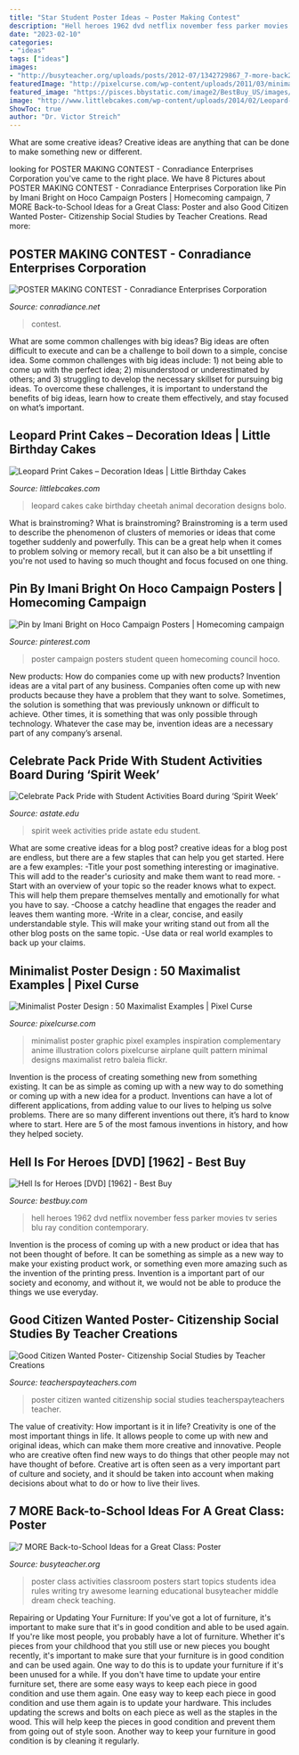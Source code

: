 ```yaml
---
title: "Star Student Poster Ideas ~ Poster Making Contest"
description: "Hell heroes 1962 dvd netflix november fess parker movies tv series blu ray condition contemporary"
date: "2023-02-10"
categories:
- "ideas"
tags: ["ideas"]
images:
- "http://busyteacher.org/uploads/posts/2012-07/1342729867_7-more-back2school-poster-web.jpg"
featuredImage: "http://pixelcurse.com/wp-content/uploads/2011/03/minimalist_poster_50.jpg"
featured_image: "https://pisces.bbystatic.com/image2/BestBuy_US/images/products/3335/33355089_so.jpg"
image: "http://www.littlebcakes.com/wp-content/uploads/2014/02/Leopard-Print-Cake-Ideas.jpg"
ShowToc: true
author: "Dr. Victor Streich"
---
```



What are some creative ideas?
Creative ideas are anything that can be done to make something new or different.

	

		
looking for POSTER MAKING CONTEST - Conradiance Enterprises Corporation you've came to the right place. We have 8 Pictures about POSTER MAKING CONTEST - Conradiance Enterprises Corporation like Pin by Imani Bright on Hoco Campaign Posters | Homecoming campaign, 7 MORE Back-to-School Ideas for a Great Class: Poster and also Good Citizen Wanted Poster- Citizenship Social Studies by Teacher Creations. Read more:
		
    
## POSTER MAKING CONTEST - Conradiance Enterprises Corporation

<img loading=lazy src="https://i1.wp.com/conradiance.net/wp-content/uploads/2018/07/IMG_7861-2.jpg?resize=1500%2C1125" onerror="this.onerror=null;this.src='https://tse1.mm.bing.net/th?id=OIP.o2QgSPZ-7vNvpk4TBLVYnAHaFj&amp;pid=15.1';" alt="POSTER MAKING CONTEST - Conradiance Enterprises Corporation">

_Source: conradiance.net_

>contest. 

	

What are some common challenges with big ideas?
Big ideas are often difficult to execute and can be a challenge to boil down to a simple, concise idea. Some common challenges with big ideas include: 1) not being able to come up with the perfect idea; 2) misunderstood or underestimated by others; and 3) struggling to develop the necessary skillset for pursuing big ideas. To overcome these challenges, it is important to understand the benefits of big ideas, learn how to create them effectively, and stay focused on what’s important.

    
## Leopard Print Cakes – Decoration Ideas | Little Birthday Cakes

<img loading=lazy src="http://www.littlebcakes.com/wp-content/uploads/2014/02/Leopard-Print-Cake-Ideas.jpg" onerror="this.onerror=null;this.src='https://tse1.mm.bing.net/th?id=OIP.g_2jRshugm6qVp9RAZptXAHaJ4&amp;pid=15.1';" alt="Leopard Print Cakes – Decoration Ideas | Little Birthday Cakes">

_Source: littlebcakes.com_

>leopard cakes cake birthday cheetah animal decoration designs bolo. 

	

What is brainstroming?
What is brainstroming? Brainstroming is a term used to describe the phenomenon of clusters of memories or ideas that come together suddenly and powerfully. This can be a great help when it comes to problem solving or memory recall, but it can also be a bit unsettling if you're not used to having so much thought and focus focused on one thing.

    
## Pin By Imani Bright On Hoco Campaign Posters | Homecoming Campaign

<img loading=lazy src="https://i.pinimg.com/736x/68/b2/b0/68b2b0c3bc79873cb4f09aaccd03b8f5--campaign-posters.jpg" onerror="this.onerror=null;this.src='https://tse2.mm.bing.net/th?id=OIP.e16s5p5YMIsu7Io56pRr8wHaNK&amp;pid=15.1';" alt="Pin by Imani Bright on Hoco Campaign Posters | Homecoming campaign">

_Source: pinterest.com_

>poster campaign posters student queen homecoming council hoco. 

	

New products: How do companies come up with new products?
Invention ideas are a vital part of any business. Companies often come up with new products because they have a problem that they want to solve. Sometimes, the solution is something that was previously unknown or difficult to achieve. Other times, it is something that was only possible through technology. Whatever the case may be, invention ideas are a necessary part of any company’s arsenal.

    
## Celebrate Pack Pride With Student Activities Board During ‘Spirit Week’

<img loading=lazy src="http://www.astate.edu/dotAsset/b30a178a-d2aa-4150-9cbe-b362fa614f0f" onerror="this.onerror=null;this.src='https://tse4.mm.bing.net/th?id=OIP.XZFzvvabe5Zp2NDOrtSglQHaLD&amp;pid=15.1';" alt="Celebrate Pack Pride with Student Activities Board during ‘Spirit Week’">

_Source: astate.edu_

>spirit week activities pride astate edu student. 

	

What are some creative ideas for a blog post?
creative ideas for a blog post are endless, but there are a few staples that can help you get started. Here are a few examples: 
-Title your post something interesting or imaginative. This will add to the reader's curiosity and make them want to read more. 
-Start with an overview of your topic so the reader knows what to expect. This will help them prepare themselves mentally and emotionally for what you have to say. 
-Choose a catchy headline that engages the reader and leaves them wanting more. 
-Write in a clear, concise, and easily understandable style. This will make your writing stand out from all the other blog posts on the same topic. 
-Use data or real world examples to back up your claims.

    
## Minimalist Poster Design : 50 Maximalist Examples | Pixel Curse

<img loading=lazy src="http://pixelcurse.com/wp-content/uploads/2011/03/minimalist_poster_50.jpg" onerror="this.onerror=null;this.src='https://tse1.mm.bing.net/th?id=OIP.I2-t1E9Uoon4A10EylUanQAAAA&amp;pid=15.1';" alt="Minimalist Poster Design : 50 Maximalist Examples | Pixel Curse">

_Source: pixelcurse.com_

>minimalist poster graphic pixel examples inspiration complementary anime illustration colors pixelcurse airplane quilt pattern minimal designs maximalist retro baleia flickr. 

	

Invention is the process of creating something new from something existing. It can be as simple as coming up with a new way to do something or coming up with a new idea for a product. Inventions can have a lot of different applications, from adding value to our lives to helping us solve problems. There are so many different inventions out there, it’s hard to know where to start. Here are 5 of the most famous inventions in history, and how they helped society.

    
## Hell Is For Heroes [DVD] [1962] - Best Buy

<img loading=lazy src="https://pisces.bbystatic.com/image2/BestBuy_US/images/products/3335/33355089_so.jpg" onerror="this.onerror=null;this.src='https://tse4.mm.bing.net/th?id=OIP.64pMk36Q_xqoeo3dkHVbgQHaKh&amp;pid=15.1';" alt="Hell Is for Heroes [DVD] [1962] - Best Buy">

_Source: bestbuy.com_

>hell heroes 1962 dvd netflix november fess parker movies tv series blu ray condition contemporary. 

	

Invention is the process of coming up with a new product or idea that has not been thought of before. It can be something as simple as a new way to make your existing product work, or something even more amazing such as the invention of the printing press. Invention is a important part of our society and economy, and without it, we would not be able to produce the things we use everyday.

    
## Good Citizen Wanted Poster- Citizenship Social Studies By Teacher Creations

<img loading=lazy src="https://ecdn.teacherspayteachers.com/thumbitem/Good-Citizen-Wanted-Poster-Citizenship-Social-Studies-052295000-1379082448-1500873552/original-871879-3.jpg" onerror="this.onerror=null;this.src='https://tse4.mm.bing.net/th?id=OIP.v7VYjaEpcHTi2POGvV0-jwAAAA&amp;pid=15.1';" alt="Good Citizen Wanted Poster- Citizenship Social Studies by Teacher Creations">

_Source: teacherspayteachers.com_

>poster citizen wanted citizenship social studies teacherspayteachers teacher. 

	

The value of creativity: How important is it in life?
Creativity is one of the most important things in life. It allows people to come up with new and original ideas, which can make them more creative and innovative. People who are creative often find new ways to do things that other people may not have thought of before. Creative art is often seen as a very important part of culture and society, and it should be taken into account when making decisions about what to do or how to live their lives.

    
## 7 MORE Back-to-School Ideas For A Great Class: Poster

<img loading=lazy src="http://busyteacher.org/uploads/posts/2012-07/1342729867_7-more-back2school-poster-web.jpg" onerror="this.onerror=null;this.src='https://tse1.mm.bing.net/th?id=OIP.uw90uDGip7M2SaTFEyrDuQHaKe&amp;pid=15.1';" alt="7 MORE Back-to-School Ideas for a Great Class: Poster">

_Source: busyteacher.org_

>poster class activities classroom posters start topics students idea rules writing try awesome learning educational busyteacher middle dream check teaching. 

	

Repairing or Updating Your Furniture: If you've got a lot of furniture, it's important to make sure that it's in good condition and able to be used again.
If you're like most people, you probably have a lot of furniture. Whether it's pieces from your childhood that you still use or new pieces you bought recently, it's important to make sure that your furniture is in good condition and can be used again. One way to do this is to update your furniture if it's been unused for a while. If you don't have time to update your entire furniture set, there are some easy ways to keep each piece in good condition and use them again. 
One easy way to keep each piece in good condition and use them again is to update your hardware. This includes updating the screws and bolts on each piece as well as the staples in the wood. This will help keep the pieces in good condition and prevent them from going out of style soon. Another way to keep your furniture in good condition is by cleaning it regularly.

